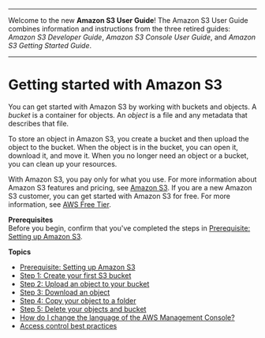 --------

Welcome to the new **Amazon S3 User Guide**\! The Amazon S3 User Guide combines information and instructions from the three retired guides: *Amazon S3 Developer Guide*, *Amazon S3 Console User Guide*, and *Amazon S3 Getting Started Guide*\.

--------

# Getting started with Amazon S3<a name="GetStartedWithS3"></a>

You can get started with Amazon S3 by working with buckets and objects\. A *bucket* is a container for objects\. An *object* is a file and any metadata that describes that file\.

To store an object in Amazon S3, you create a bucket and then upload the object to the bucket\. When the object is in the bucket, you can open it, download it, and move it\. When you no longer need an object or a bucket, you can clean up your resources\.

With Amazon S3, you pay only for what you use\. For more information about Amazon S3 features and pricing, see [Amazon S3](http://aws.amazon.com/s3)\. If you are a new Amazon S3 customer, you can get started with Amazon S3 for free\. For more information, see [AWS Free Tier](http://aws.amazon.com/free)\.

**Prerequisites**  
Before you begin, confirm that you've completed the steps in [Prerequisite: Setting up Amazon S3](setting-up-s3.md)\.

**Topics**
+ [Prerequisite: Setting up Amazon S3](setting-up-s3.md)
+ [Step 1: Create your first S3 bucket](creating-bucket.md)
+ [Step 2: Upload an object to your bucket](uploading-an-object-bucket.md)
+ [Step 3: Download an object](accessing-an-object.md)
+ [Step 4: Copy your object to a folder](copying-an-object.md)
+ [Step 5: Delete your objects and bucket](deleting-object-bucket.md)
+ [How do I change the language of the AWS Management Console?](change-ui-language.md)
+ [Access control best practices](access-control-best-practices.md)
